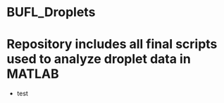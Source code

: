 # BUFL_Droplets
# Repository includes all final scripts used to analyze droplet data in MATLAB
- test
